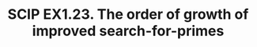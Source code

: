 ---
layout: post
title: SCIP EX1.23.  The order of growth of improved search-for-primes
description: order of growth 

---